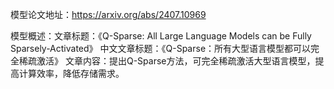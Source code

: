 模型论文地址：https://arxiv.org/abs/2407.10969

模型概述：文章标题：《Q-Sparse: All Large Language Models can be Fully Sparsely-Activated》
中文文章标题：《Q-Sparse：所有大型语言模型都可以完全稀疏激活》
文章内容：提出Q-Sparse方法，可完全稀疏激活大型语言模型，提高计算效率，降低存储需求。
